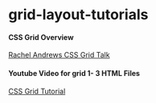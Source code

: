 # grid-layout-tutorials

#### CSS Grid Overview
[Rachel Andrews CSS Grid Talk](https://www.youtube.com/watch?v=N5Lt1SLqBmQ)

#### Youtube Video for grid 1- 3 HTML Files
[CSS Grid Tutorial](https://www.google.com)
